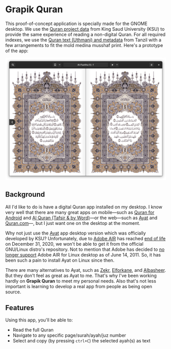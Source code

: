 # Grapik Quran

This proof-of-concept application is specially made for the GNOME desktop. We use the [Quran project data](http://quran.ksu.edu.sa/ayat/?l=ar&pg=patches) from King Saud University (KSU) to provide the same experience of reading a non-digital Quran. For all required indexes, we use the [Quran text (Uthmani) and metadata](http://tanzil.net) from Tanzil with a few arrangements to fit the mold medina musshaf print. Here's a prototype of the app:

![Application's propotype](screenshot.png)

## Background

All I'd like to do is have a digital Quran app installed on my desktop. I know very well that there are many great apps on mobile—such as [Quran for Android](https://play.google.com/store/apps/details?id=com.quran.labs.androidquran) and [Al Quran (Tafsir & by Word)](https://play.google.com/store/apps/details?id=com.greentech.quran)—or the web—such as [Ayat](https://quran.ksu.edu.sa/index.php#aya=1_1&m=hafs&qaree=husary&trans=ar_mu) and [Quran.com](https://quran.com/)—, but I just want one on the desktop at the moment.

Why not just use the [Ayat](https://quran.ksu.edu.sa/ayat/?l=en) app desktop version which was officially developed by KSU? Unfortunately, due to [Adobe AIR](https://en.wikipedia.org/wiki/Adobe_AIR) has reached [end of life](https://www.adelaide.edu.au/technology/your-services/software/adobe-air-end-of-life) on December 31, 2020, we won't be able to get it from the official GNU/Linux distro's repository. Not to mention that Adobe has decided to [no longer support](https://helpx.adobe.com/air/kb/install-air-2-64-bit.html) Adobe AIR for Linux desktop as of June 14, 2011. So, it has been such a pain to install Ayat on Linux since then.

There are many alternatives to Ayat, such as [Zekr](https://sourceforge.net/projects/zekr/), [Elforkane](https://github.com/zakariakov/elforkane), and [Albasheer](https://github.com/yucefsourani/albasheer-electronic-quran-browser). But they don't feel as great as Ayat to me. That's why I've been working hardly on **Grapik Quran** to meet my personal needs. Also that's not less important is learning to develop a real app from people as being open source.

## Features

Using this app, you'll be able to:

- Read the full Quran
- Navigate to any specific page/surah/ayah/juz number
- Select and copy (by pressing `ctrl+C`) the selected ayah(s) as text
